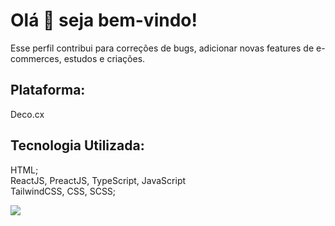 <h1>Olá 👋 seja bem-vindo!</h1>
<p>Esse perfil contribui para correções de bugs, adicionar novas features de e-commerces, estudos e criações.</p>
<h2>Plataforma:</h2>
<p>Deco.cx</p>
<h2>Tecnologia Utilizada:</h2>
<p>
    HTML;<br /> ReactJS, PreactJS, TypeScript, JavaScript<br /> TailwindCSS, CSS, SCSS;<br />  
</p>
<div>
  <a href="https://github.com/RodolfoN1" style="display:flex;align-items: flex-start;justify-content:flex-start;">
    <img  src="https://github-readme-stats.vercel.app/api?username=RodolfoN1&show_icons=true&theme=dracula&include_all_commits=true" />
<!--   <img  src="https://github-readme-stats.vercel.app/api/top-langs/?username=RodolfoN1&theme=dark&layout=donut&include_all_commits=false" /> -->
  </a>
</div> 
